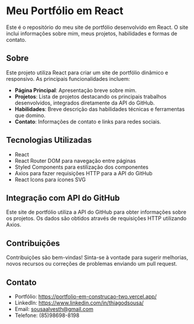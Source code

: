 # Meu Portfólio em React

Este é o repositório do meu site de portfólio desenvolvido em React. O site inclui informações sobre mim, meus projetos, habilidades e formas de contato.

## Sobre

Este projeto utiliza React para criar um site de portfólio dinâmico e responsivo. As principais funcionalidades incluem:

- **Página Principal**: Apresentação breve sobre mim.
- **Projetos**: Lista de projetos destacando os principais trabalhos desenvolvidos, integrados diretamente da API do GitHub.
- **Habilidades**: Breve descrição das habilidades técnicas e ferramentas que domino.
- **Contato**: Informações de contato e links para redes sociais.

## Tecnologias Utilizadas

- React
- React Router DOM para navegação entre páginas
- Styled Components para estilização dos componentes
- Axios para fazer requisições HTTP para a API do GitHub
- React Icons para ícones SVG

## Integração com API do GitHub

Este site de portfólio utiliza a API do GitHub para obter informações sobre os projetos. Os dados são obtidos através de requisições HTTP utilizando Axios.

## Contribuições

Contribuições são bem-vindas! Sinta-se à vontade para sugerir melhorias, novos recursos ou correções de problemas enviando um pull request.

## Contato

- Portfólio: https://portfolio-em-construcao-two.vercel.app/
- LinkedIn: https://www.linkedin.com/in/thiagodsousa/
- Email: sousaalvesth@gmail.com
- Telefone: (85)98698-8198
